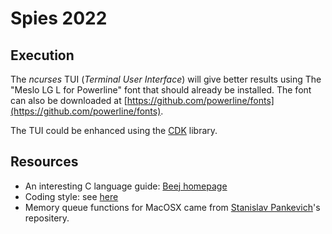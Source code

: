 # Spies 2022 

## Execution

The *ncurses* TUI (*Terminal User Interface*) will give better results using 
The "Meslo LG L for Powerline" font that should already be installed. The font
can also be downloaded at [https://github.com/powerline/fonts](https://github.com/powerline/fonts).

The TUI could be enhanced using the [CDK](https://invisible-island.net/cdk) library.

## Resources
 
- An interesting C language guide: [Beej homepage](https://beej.us/guide/bgc/html/split/index.html)
- Coding style: see [here](https://projectacrn.github.io/latest/developer-guides/c_coding_guidelines.html#c-ty-08-the-struct-field-type-shall-be-consistent)
- Memory queue functions for MacOSX came from [Stanislav Pankevich](https://github.com/stanislaw/posix-macos-addons)'s repositery.

